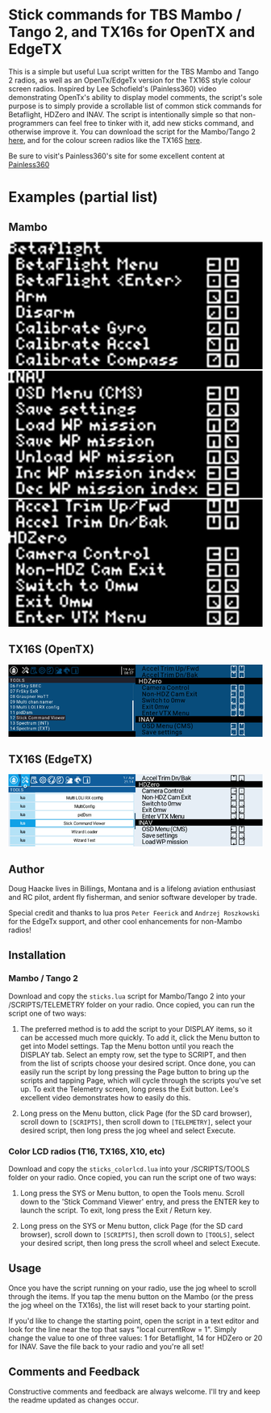 # Stick commands for TBS Mambo / Tango 2, and TX16s for OpenTX and EdgeTX
This is a simple but useful Lua script written for the TBS Mambo and Tango 2 radios, as well as an OpenTx/EdgeTx version for the TX16S style colour screen radios. Inspired by Lee Schofield's (Painless360) video demonstrating OpenTx's ability to display model comments, the script's sole purpose is to simply provide a scrollable list of common stick commands for Betaflight, HDZero and INAV.  The script is intentionally simple so that non-programmers can feel free to tinker with it, add new sticks command, and otherwise improve it. You can download the script for the Mambo/Tango 2 [here](https://github.com/DHaacke/Mambo-Tango/blob/master/sticks.lua), and for the colour screen radios like the TX16S [here](https://github.com/DHaacke/Mambo-Tango/blob/master/sticks_colorlcd.lua).

 Be sure to visit's Painless360's site for some excellent content at [Painless360](https://www.youtube.com/channel/UCp1vASX-fg959vRc1xowqpw)

 # Examples (partial list)
 
 ## Mambo
 ![Betaflight](betaflight.bmp)
 ![INAV](inav1.bmp)
 ![HDZero](hdzero.bmp)

 ## TX16S (OpenTX)
 ![OpenTX colorlcd](opentx.bmp)

 ## TX16S (EdgeTX)
 ![EdgeTX colorlcd](edgetx.bmp)


## Author
Doug Haacke lives in Billings, Montana and is a lifelong aviation enthusiast and RC pilot, ardent fly fisherman, and senior software developer by trade.

Special credit and thanks to lua pros `Peter Feerick` and `Andrzej Roszkowski` for the EdgeTx support, and other cool enhancements for non-Mambo radios!

## Installation

### Mambo / Tango 2
Download and copy the `sticks.lua` script for Mambo/Tango 2 into your /SCRIPTS/TELEMETRY folder on your radio.  Once copied, you can run the script one of two ways:

1. The preferred method is to add the script to your DISPLAY items, so it can be accessed much more quickly. To add it, click the Menu button to get into Model settings. Tap the Menu botton until you reach the DISPLAY tab. Select an empty row, set the type to SCRIPT, and then from the list of scripts choose your desired script.  Once done, you can easily run the script by long pressing the Page button to bring up the scripts and tapping Page, which will cycle through the scripts you've set up. To exit the Telemetry screen, long press the Exit button.  Lee's excellent video demonstrates how to easily do this.

2. Long press on the Menu button, click Page (for the SD card browser), scroll down to `[SCRIPTS]`, then scroll down to `[TELEMETRY]`, select your desired script, then long press the jog wheel and select Execute.

### Color LCD radios (T16, TX16S, X10, etc)
Download and copy the `sticks_colorlcd.lua` into your /SCRIPTS/TOOLS folder on your radio.  Once copied, you can run the script one of two ways:

1. Long press the SYS or Menu button, to open the Tools menu. Scroll down to the 'Stick Command Viewer' entry, and press the ENTER key to launch the script. To exit, long press the Exit / Return key.

2. Long press on the SYS or Menu button, click Page (for the SD card browser), scroll down to `[SCRIPTS]`, then scroll down to `[TOOLS]`, select your desired script, then long press the scroll wheel and select Execute.

## Usage

Once you have the script running on your radio, use the jog wheel to scroll through the items. If you tap the menu button on the Mambo (or the press the jog wheel on the TX16s), the list will reset back to your starting point.

If you'd like to change the starting point, open the script in a text editor and look for the line near the top that says "local currentRow = 1". Simply change the value to one of three values:  1 for Betaflight, 14 for HDZero or 20 for INAV.  Save the file back to your radio and you're all set!

## Comments and Feedback

Constructive comments and feedback are always welcome. I'll try and keep the readme updated as changes occur.
